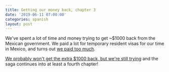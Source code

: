 ```yaml
---
title: Getting our money back, chapter 3
date: '2019-06-11 07:00:00'
categories: spanish
layout: post
---
```


We've spent a lot of time and money trying to get ~$1000 back from the Mexican government. We paid a lot for temporary resident visas for our time in Mexico, and turns out [we paid too much](https://reverdecer.annalisagross.com/2019/03/18/getting-our-money-back/).

[We probably won't get the extra $1000 back, but we're still trying](https://reverdecer.annalisagross.com/2019/05/09/getting-our-money-back-chapter-2/) and the saga continues into at least a fourth chapter!